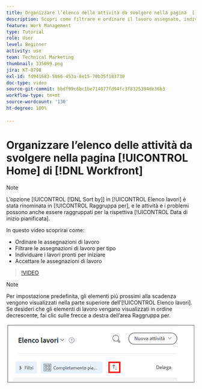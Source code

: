 ```yaml
---
title: Organizzare l’elenco delle attività da svolgere nella pagina  [!DNL Workfront] [!UICONTROL Home]
description: Scopri come filtrare e ordinare il lavoro assegnato, individuare i lavori pronti per iniziare e accettare le assegnazioni di lavoro in [!DNL  Workfront].
feature: Work Management
type: Tutorial
role: User
level: Beginner
activity: use
team: Technical Marketing
thumbnail: 335099.png
jira: KT-8798
exl-id: fd941683-5866-453a-8e15-70b35f183730
doc-type: video
source-git-commit: bbdf99c6bc1be714077fd94fc3f8325394de36b3
workflow-type: tm+mt
source-wordcount: '130'
ht-degree: 100%

---
```


# Organizzare l’elenco delle attività da svolgere nella pagina [!UICONTROL Home] di [!DNL Workfront]

>[!NOTE]
>
>L’opzione [!UICONTROL [!DNL Sort by]] in [!UICONTROL Elenco lavori] è stata rinominata in [!UICONTROL Raggruppa per], e le attività e i problemi possono anche essere raggruppati per la rispettiva [!UICONTROL Data di inizio pianificata].

In questo video scoprirai come:

* Ordinare le assegnazioni di lavoro
* Filtrare le assegnazioni di lavoro per tipo
* Individuare i lavori pronti per iniziare
* Accettare le assegnazioni di lavoro

>[!VIDEO](https://video.tv.adobe.com/v/335099/?quality=12&learn=on&enablevpops=1)

>[!NOTE]
>
>Per impostazione predefinita, gli elementi più prossimi alla scadenza vengono visualizzati nella parte superiore dell’[!UICONTROL Elenco lavori]. Se desideri che gli elementi di lavoro vengano visualizzati in ordine decrescente, fai clic sulle frecce a destra dell’area Raggruppa per.

![Immagine di una schermata che mostra l’elenco dei lavori raggruppati per data di scadenza.](assets/work-list-arrows.png)
